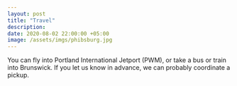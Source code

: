 ```yaml
---
layout: post
title: "Travel"
description:
date: 2020-08-02 22:00:00 +05:00
image: /assets/imgs/phibsburg.jpg
---
```

You can fly into Portland International Jetport (PWM), or take a bus or train into Brunswick. If you let us know in advance, we can probably coordinate a pickup.